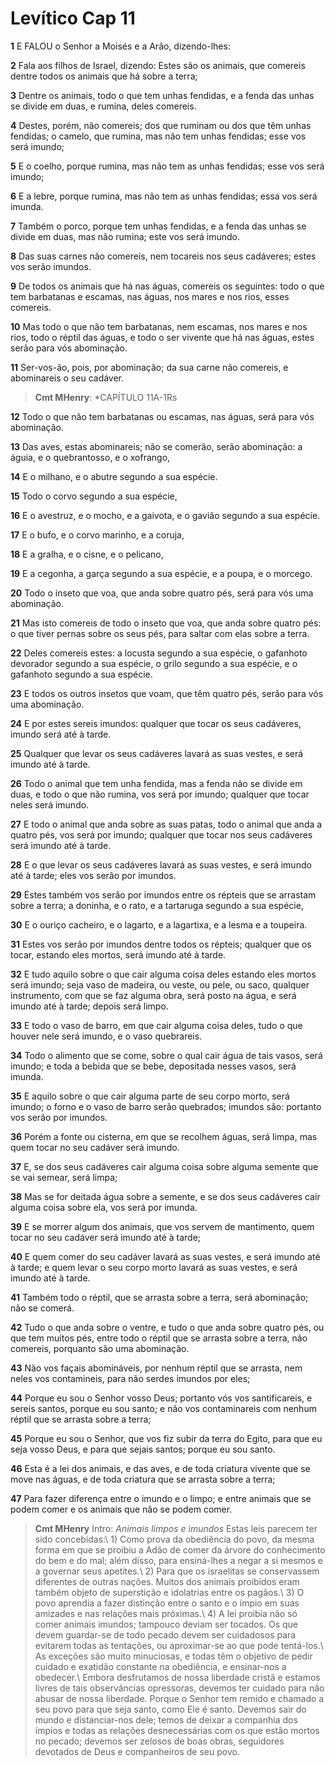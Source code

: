 # Levítico Cap 11

**1** 	E FALOU o Senhor a Moisés e a Arão, dizendo-lhes:

**2** 	Fala aos filhos de Israel, dizendo: Estes são os animais, que comereis dentre todos os animais que há sobre a terra;

**3** 	Dentre os animais, todo o que tem unhas fendidas, e a fenda das unhas se divide em duas, e rumina, deles comereis.

**4** 	Destes, porém, não comereis; dos que ruminam ou dos que têm unhas fendidas; o camelo, que rumina, mas não tem unhas fendidas; esse vos será imundo;

**5** 	E o coelho, porque rumina, mas não tem as unhas fendidas; esse vos será imundo;

**6** 	E a lebre, porque rumina, mas não tem as unhas fendidas; essa vos será imunda.

**7** 	Também o porco, porque tem unhas fendidas, e a fenda das unhas se divide em duas, mas não rumina; este vos será imundo.

**8** 	Das suas carnes não comereis, nem tocareis nos seus cadáveres; estes vos serão imundos.

**9** 	De todos os animais que há nas águas, comereis os seguintes: todo o que tem barbatanas e escamas, nas águas, nos mares e nos rios, esses comereis.

**10** 	Mas todo o que não tem barbatanas, nem escamas, nos mares e nos rios, todo o réptil das águas, e todo o ser vivente que há nas águas, estes serão para vós abominação.

**11** 	Ser-vos-ão, pois, por abominação; da sua carne não comereis, e abominareis o seu cadáver.

> **Cmt MHenry**: *CAPÍTULO 11A-1Rs

**12** 	Todo o que não tem barbatanas ou escamas, nas águas, será para vós abominação.

**13** 	Das aves, estas abominareis; não se comerão, serão abominação: a águia, e o quebrantosso, e o xofrango,

**14** 	E o milhano, e o abutre segundo a sua espécie.

**15** 	Todo o corvo segundo a sua espécie,

**16** 	E o avestruz, e o mocho, e a gaivota, e o gavião segundo a sua espécie.

**17** 	E o bufo, e o corvo marinho, e a coruja,

**18** 	E a gralha, e o cisne, e o pelicano,

**19** 	E a cegonha, a garça segundo a sua espécie, e a poupa, e o morcego.

**20** 	Todo o inseto que voa, que anda sobre quatro pés, será para vós uma abominação.

**21** 	Mas isto comereis de todo o inseto que voa, que anda sobre quatro pés: o que tiver pernas sobre os seus pés, para saltar com elas sobre a terra.

**22** 	Deles comereis estes: a locusta segundo a sua espécie, o gafanhoto devorador segundo a sua espécie, o grilo segundo a sua espécie, e o gafanhoto segundo a sua espécie.

**23** 	E todos os outros insetos que voam, que têm quatro pés, serão para vós uma abominação.

**24** 	E por estes sereis imundos: qualquer que tocar os seus cadáveres, imundo será até à tarde.

**25** 	Qualquer que levar os seus cadáveres lavará as suas vestes, e será imundo até à tarde.

**26** 	Todo o animal que tem unha fendida, mas a fenda não se divide em duas, e todo o que não rumina, vos será por imundo; qualquer que tocar neles será imundo.

**27** 	E todo o animal que anda sobre as suas patas, todo o animal que anda a quatro pés, vos será por imundo; qualquer que tocar nos seus cadáveres será imundo até à tarde.

**28** 	E o que levar os seus cadáveres lavará as suas vestes, e será imundo até à tarde; eles vos serão por imundos.

**29** 	Estes também vos serão por imundos entre os répteis que se arrastam sobre a terra; a doninha, e o rato, e a tartaruga segundo a sua espécie,

**30** 	E o ouriço cacheiro, e o lagarto, e a lagartixa, e a lesma e a toupeira.

**31** 	Estes vos serão por imundos dentre todos os répteis; qualquer que os tocar, estando eles mortos, será imundo até à tarde.

**32** 	E tudo aquilo sobre o que cair alguma coisa deles estando eles mortos será imundo; seja vaso de madeira, ou veste, ou pele, ou saco, qualquer instrumento, com que se faz alguma obra, será posto na água, e será imundo até à tarde; depois será limpo.

**33** 	E todo o vaso de barro, em que cair alguma coisa deles, tudo o que houver nele será imundo, e o vaso quebrareis.

**34** 	Todo o alimento que se come, sobre o qual cair água de tais vasos, será imundo; e toda a bebida que se bebe, depositada nesses vasos, será imunda.

**35** 	E aquilo sobre o que cair alguma parte de seu corpo morto, será imundo; o forno e o vaso de barro serão quebrados; imundos são: portanto vos serão por imundos.

**36** 	Porém a fonte ou cisterna, em que se recolhem águas, será limpa, mas quem tocar no seu cadáver será imundo.

**37** 	E, se dos seus cadáveres cair alguma coisa sobre alguma semente que se vai semear, será limpa;

**38** 	Mas se for deitada água sobre a semente, e se dos seus cadáveres cair alguma coisa sobre ela, vos será por imunda.

**39** 	E se morrer algum dos animais, que vos servem de mantimento, quem tocar no seu cadáver será imundo até à tarde;

**40** 	E quem comer do seu cadáver lavará as suas vestes, e será imundo até à tarde; e quem levar o seu corpo morto lavará as suas vestes, e será imundo até à tarde.

**41** 	Também todo o réptil, que se arrasta sobre a terra, será abominação; não se comerá.

**42** 	Tudo o que anda sobre o ventre, e tudo o que anda sobre quatro pés, ou que tem muitos pés, entre todo o réptil que se arrasta sobre a terra, não comereis, porquanto são uma abominação.

**43** 	Não vos façais abomináveis, por nenhum réptil que se arrasta, nem neles vos contamineis, para não serdes imundos por eles;

**44** 	Porque eu sou o Senhor vosso Deus; portanto vós vos santificareis, e sereis santos, porque eu sou santo; e não vos contaminareis com nenhum réptil que se arrasta sobre a terra;

**45** 	Porque eu sou o Senhor, que vos fiz subir da terra do Egito, para que eu seja vosso Deus, e para que sejais santos; porque eu sou santo.

**46** 	Esta é a lei dos animais, e das aves, e de toda criatura vivente que se move nas águas, e de toda criatura que se arrasta sobre a terra;

**47** 	Para fazer diferença entre o imundo e o limpo; e entre animais que se podem comer e os animais que não se podem comer.


> **Cmt MHenry** Intro: *Animais limpos e imundos* Estas leis parecem ter sido concebidas:\ 1) Como prova da obediência do povo, da mesma forma em que se proibiu a Adão de comer da árvore do conhecimento do bem e do mal; além disso, para ensiná-lhes a negar a si mesmos e a governar seus apetites.\ 2) Para que os israelitas se conservassem diferentes de outras nações. Muitos dos animais proibidos eram também objeto de superstição e idolatrias entre os pagãos.\ 3) O povo aprendia a fazer distinção entre o santo e o ímpio em suas amizades e nas relações mais próximas.\ 4) A lei proibia não só comer animais imundos; tampouco deviam ser tocados. Os que devem guardar-se de todo pecado devem ser cuidadosos para evitarem todas as tentações, ou aproximar-se ao que pode tentá-los.\ As exceções são muito minuciosas, e todas têm o objetivo de pedir cuidado e exatidão constante na obediência, e ensinar-nos a obedecer.\ Embora desfrutamos de nossa liberdade cristã e estamos livres de tais observâncias opressoras, devemos ter cuidado para não abusar de nossa liberdade. Porque o Senhor tem remido e chamado a seu povo para que seja santo, como Ele é santo. Devemos sair do mundo e distanciar-nos dele; temos de deixar a companhia dos ímpios e todas as relações desnecessárias com os que estão mortos no pecado; devemos ser zelosos de boas obras, seguidores devotados de Deus e companheiros de seu povo.